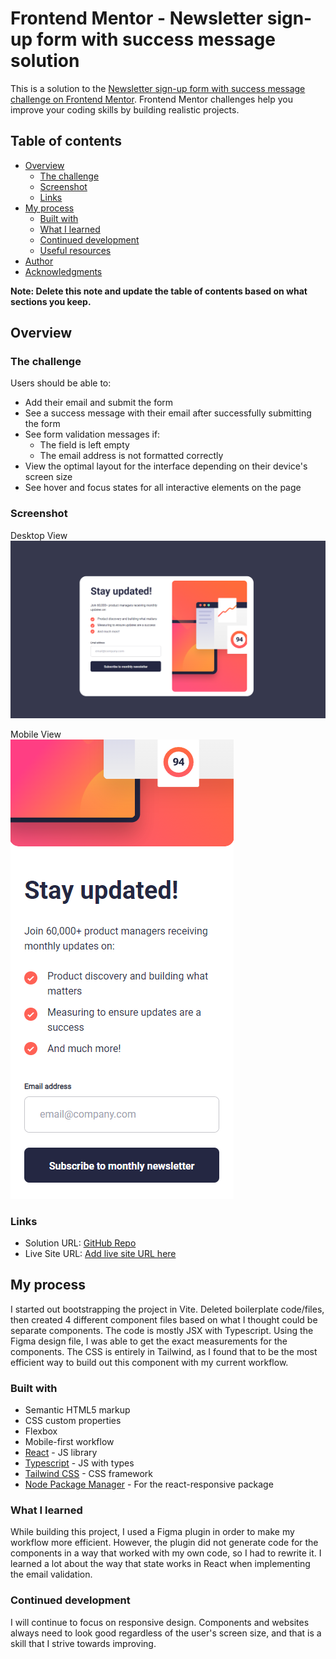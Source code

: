 # Frontend Mentor - Newsletter sign-up form with success message solution

This is a solution to the [Newsletter sign-up form with success message challenge on Frontend Mentor](https://www.frontendmentor.io/challenges/newsletter-signup-form-with-success-message-3FC1AZbNrv). Frontend Mentor challenges help you improve your coding skills by building realistic projects. 

## Table of contents

- [Overview](#overview)
  - [The challenge](#the-challenge)
  - [Screenshot](#screenshot)
  - [Links](#links)
- [My process](#my-process)
  - [Built with](#built-with)
  - [What I learned](#what-i-learned)
  - [Continued development](#continued-development)
  - [Useful resources](#useful-resources)
- [Author](#author)
- [Acknowledgments](#acknowledgments)

**Note: Delete this note and update the table of contents based on what sections you keep.**

## Overview

### The challenge

Users should be able to:

- Add their email and submit the form
- See a success message with their email after successfully submitting the form
- See form validation messages if:
  - The field is left empty
  - The email address is not formatted correctly
- View the optimal layout for the interface depending on their device's screen size
- See hover and focus states for all interactive elements on the page

### Screenshot
Desktop View
![Desktop View](./src/assets/images/desktop_screenshot.PNG)

Mobile View  
![Mobile View](./src/assets/images/mobile_screenshot.PNG)

### Links

- Solution URL: [GitHub Repo](https://github.com/DeviantSchemist/newsletter)
- Live Site URL: [Add live site URL here](https://your-live-site-url.com)

## My process
I started out bootstrapping the project in Vite. Deleted boilerplate code/files, then created 4 different component files based on what I thought could be separate components. The code is mostly JSX with Typescript. Using the Figma design file, I was able to get the exact measurements for the components. The CSS is entirely in Tailwind, as I found that to be the most efficient way to build out this component with my current workflow.


### Built with

- Semantic HTML5 markup
- CSS custom properties
- Flexbox
- Mobile-first workflow
- [React](https://reactjs.org/) - JS library
- [Typescript](https://www.typescriptlang.org/) - JS with types
- [Tailwind CSS](https://tailwindcss.com/) - CSS framework
- [Node Package Manager](https://www.npmjs.com/) - For the react-responsive package

### What I learned

While building this project, I used a Figma plugin in order to make my workflow more efficient. However, the plugin did not generate code for the components in a way that worked with my own code, so I had to rewrite it. I learned a lot about the way that state works in React when implementing the email validation.


### Continued development

I will continue to focus on responsive design. Components and websites always need to look good regardless of the user's screen size, and that is a skill that I strive towards improving.
